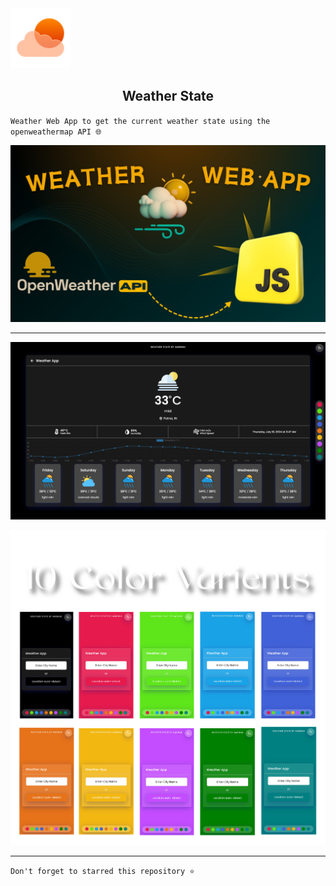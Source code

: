   <img src="./icons/favicon.svg" />
  <h2 align="center">Weather State</h2>

 `Weather Web App to get the current weather state using the openweathermap API 🌐`

  
<img src="./icons/weather app.png" /> <hr>

<img src="./icons/black result.png"/>

<img src="./icons/theme.png" /> <hr>

`Don't forget to starred this repository ⭐`

</div>


